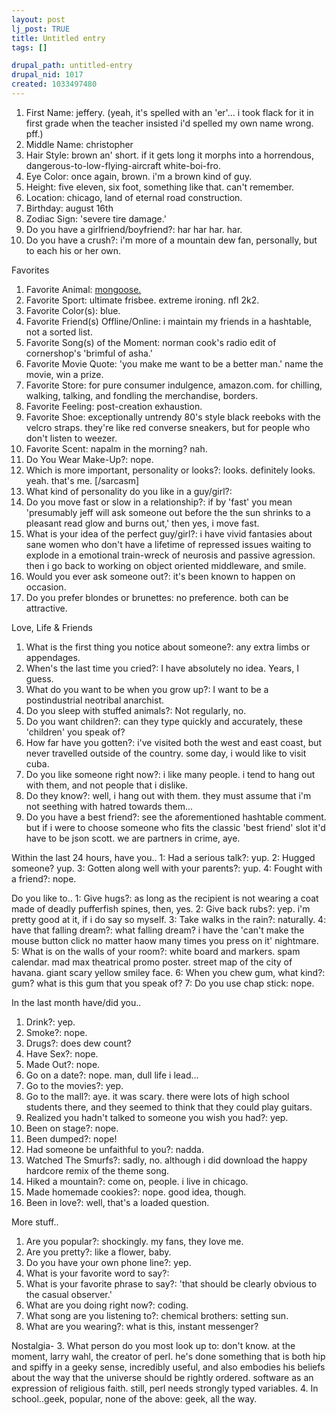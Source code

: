 ```yaml
--- 
layout: post
lj_post: TRUE
title: Untitled entry
tags: []

drupal_path: untitled-entry
drupal_nid: 1017
created: 1033497480
---
```

1. First Name: jeffery. (yeah, it's spelled with an 'er'... i took flack for it in first grade when the teacher insisted i'd spelled my own name wrong. pff.)
3. Middle Name: christopher
4. Hair Style: brown an' short. if it gets long it morphs into a horrendous, dangerous-to-low-flying-aircraft white-boi-fro.
5. Eye Color: once again, brown. i'm a brown kind of guy.
6. Height: five eleven, six foot, something like that. can't remember.
7. Location: chicago, land of eternal road construction.
8. Birthday: august 16th
9. Zodiac Sign: 'severe tire damage.'
10. Do you have a girlfriend/boyfriend?: har har har. har.
11. Do you have a crush?: i'm more of a mountain dew fan, personally, but to each his or her own.

Favorites
1. Favorite Animal: <a href="http://www.dancingmongoose.com">mongoose.</a>
2. Favorite Sport: ultimate frisbee. extreme ironing. nfl 2k2.
3. Favorite Color(s): blue.
4. Favorite Friend(s) Offline/Online: i maintain my friends in a hashtable, not a sorted list.
6. Favorite Song(s) of the Moment: norman cook's radio edit of cornershop's 'brimful of asha.'
7. Favorite Movie Quote: 'you make me want to be a better man.' name the movie, win a prize.
8. Favorite Store: for pure consumer indulgence, amazon.com. for chilling, walking, talking, and fondling the merchandise, borders.
9. Favorite Feeling: post-creation exhaustion.
10. Favorite Shoe: exceptionally untrendy 80's style black reeboks with the velcro straps. they're like red converse sneakers, but for people who don't listen to weezer.
11. Favorite Scent: napalm in the morning? nah.
12. Do You Wear Make-Up?: nope.
13. Which is more important, personality or looks?: looks. definitely looks. yeah. that's me. [/sarcasm]
14. What kind of personality do you like in a guy/girl?: 
15. Do you move fast or slow in a relationship?: if by 'fast' you mean 'presumably jeff will ask someone out before the the sun shrinks to a pleasant read glow and burns out,' then yes, i move fast.
16. What is your idea of the perfect guy/girl?: i have vivid fantasies about sane women who don't have a lifetime of repressed issues waiting to explode in a emotional train-wreck of neurosis and passive agression. then i go back to working on object oriented middleware, and smile.
17. Would you ever ask someone out?: it's been known to happen on occasion.
18. Do you prefer blondes or brunettes: no preference. both can be attractive.

Love, Life & Friends
1. What is the first thing you notice about someone?: any extra limbs or appendages.
2. When's the last time you cried?: I have absolutely no idea. Years, I guess.
3. What do you want to be when you grow up?: I want to be a postindustrial neotribal anarchist.
4. Do you sleep with stuffed animals?: Not regularly, no.
5. Do you want children?: can they type quickly and accurately, these 'children' you speak of?
6. How far have you gotten?: i've visited both the west and east coast, but never travelled outside of the country. some day, i would like to visit cuba.
7. Do you like someone right now?: i like many people. i tend to hang out with them, and not people that i dislike.
8. Do they know?: well, i hang out with them. they must assume that i'm not seething with hatred towards them...
9. Do you have a best friend?: see the aforementioned hashtable comment. but if i were to choose someone who fits the classic 'best friend' slot it'd have to be json scott. we are partners in crime, aye.

Within the last 24 hours, have you..
1: Had a serious talk?: yup.
2: Hugged someone? yup.
3: Gotten along well with your parents?: yup.
4: Fought with a friend?: nope.

Do you like to..
1: Give hugs?: as long as the recipient is not wearing a coat made of deadly pufferfish spines, then, yes.
2: Give back rubs?: yep. i'm pretty good at it, if i do say so myself.
3: Take walks in the rain?: naturally.
4: have that falling dream?: what falling dream? i have the 'can't make the mouse button click no matter haow many times you press on it' nightmare.
5: What is on the walls of your room?: white board and markers. spam calendar. mad max theatrical promo poster. street map of the city of havana. giant scary yellow smiley face.
6: When you chew gum, what kind?: gum? what is this gum that you speak of?
7: Do you use chap stick: nope.

In the last month have/did you..
1. Drink?: yep.
2. Smoke?: nope.
3. Drugs?: does dew count?
4. Have Sex?: nope.
5. Made Out?: nope.
6. Go on a date?: nope. man, dull life i lead...
7. Go to the movies?: yep.
8. Go to the mall?: aye. it was scary. there were lots of high school students there, and they seemed to think that they could play guitars.
9. Realized you hadn't talked to someone you wish you had?: yep.
11. Been on stage?: nope.
12. Been dumped?: nope!
13. Had someone be unfaithful to you?: nadda.
14. Watched The Smurfs?: sadly, no. although i did download the happy hardcore remix of the theme song.
15. Hiked a mountain?: come on, people. i live in chicago.
16. Made homemade cookies?: nope. good idea, though.
17. Been in love?: well, that's a loaded question.

More stuff..
1. Are you popular?: shockingly. my fans, they love me.
2. Are you pretty?: like a flower, baby.
3. Do you have your own phone line?: yep.
4. What is your favorite word to say?: 
5. What is your favorite phrase to say?: 'that should be clearly obvious to the casual observer.'
6. What are you doing right now?: coding.
7. What song are you listening to?: chemical brothers: setting sun.
8. What are you wearing?: what is this, instant messenger?

Nostalgia-
3. What person do you most look up to: don't know. at the moment, larry wahl, the creator of perl. he's done something that is both hip and spiffy in a geeky sense, incredibly useful, and also embodies his beliefs about the way that the universe should be rightly ordered. software as an expression of religious faith. still, perl needs strongly typed variables.
4. In school..geek, popular, none of the above: geek, all the way.

